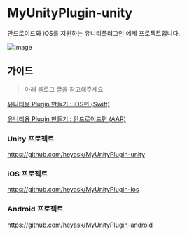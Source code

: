 # MyUnityPlugin-unity

안드로이드와 iOS를 지원하는 유니티플러그인 예제 프로젝트입니다.

![image](https://user-images.githubusercontent.com/13181635/192523041-d491ea03-d7c5-43c4-aefa-dbb18b550b53.png)

## 가이드

> 아래 블로그 글을 참고해주세요

[유니티용 Plugin 만들기 : iOS편 (Swift)](http://heyask.github.io/develop/2020-05-06-Unity-plugin-iOS-swift)

[유니티용 Plugin 만들기 : 안드로이드편 (AAR)](http://heyask.github.io/develop/2020-05-06-Unity-plugin-Android-AAR)

### Unity 프로젝트

https://github.com/heyask/MyUnityPlugin-unity

### iOS 프로젝트

https://github.com/heyask/MyUnityPlugin-ios

### Android 프로젝트

https://github.com/heyask/MyUnityPlugin-android
